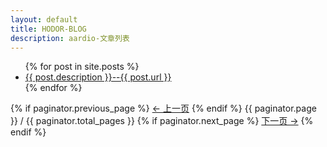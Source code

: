 ```yaml
---
layout: default
title: HODOR-BLOG
description: aardio-文章列表
---
```


<ul>
  {% for post in site.posts %}
    <li>
      <a href="/aardio{{ post.url }}">{{ post.description }}--{{ post.url }}</a>
    </li>
  {% endfor %}
</ul>
<nav class="pagination" role="navigation">
    {% if paginator.previous_page %}
    <a class="previous pagination__newer btn btn-small btn-tertiary" href="{{ paginator.previous_page_path }}">&larr; 上一页</a>
    {% endif %}
    <span class="page_num pagination__page-number">{{ paginator.page }} / {{ paginator.total_pages }}</span>
    {% if paginator.next_page %}
    <a class="next pagination__older btn btn-small btn-tertiary" href="{{ paginator.next_page_path }}">下一页 &rarr;</a>
    {% endif %}
</nav>
